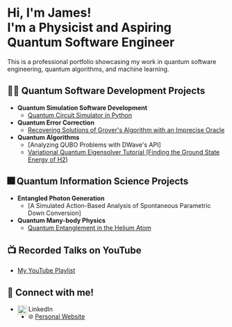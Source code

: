<h1>Hi, I'm James! <br/>I'm a <a>Physicist</a> and <a>Aspiring Quantum Software Engineer</a></h1>

This is a professional portfolio showcasing my work in quantum software engineering, quantum algorithms, and machine learning. 


<h2>👨‍💻 Quantum Software Development Projects</h2>

- <b> Quantum Simulation Software Development</b>
  - [Quantum Circuit Simulator in Python](https://github.com/jamessaslow/quantum-circuit-simulator)
- <b> Quantum Error Correction </b>
  - [Recovering Solutions of Grover's Algorithm with an Imprecise Oracle](https://github.com/jamessaslow/grovers-imprecise-oracle)
- <b> Quantum Algorithms</b>
  - [Analyzing QUBO Problems with DWave's API]
  - [Variational Quantum Eigensolver Tutorial (Finding the Ground State Energy of H2)](https://github.com/jamessaslow/VQE-Tutorial-H2)
 

<h2>🎆 Quantum Information Science Projects</h2>

- <b> Entangled Photon Generation</b>
  - [A Simulated Action-Based Analysis of Spontaneous Parametric Down Conversion]
- <b> Quantum Many-body Physics</b>
  - [Quantum Entanglement in the Helium Atom](https://github.com/jamessaslow/quantum-helium)

<h2>📺 Recorded Talks on YouTube</h2>

- [My YouTube Playlist](https://www.youtube.com/watch?v=y8XOKPKYZvw&list=PLlTM2LUMMTGrnFzYMk5mpvfbSER_krg7l)

<h2> 📱 Connect with me!</h2>

- LinkedIn [<img align="left" alt="JamesSaslow | LinkedIn" width="22px" src="https://cdn.jsdelivr.net/npm/simple-icons@v3/icons/linkedin.svg" />][linkedin]
- 🌐 [Personal Website]

[Linkedin]: https://www.linkedin.com/in/james-saslow-147138161/?trk=public-profile-join-page
[Personal Website]: https://jamessaslow.github.io/home.html
